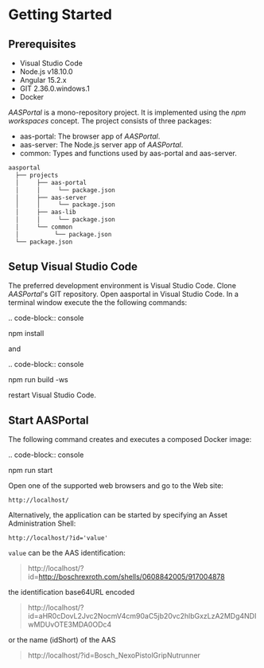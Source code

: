 # Getting Started
## Prerequisites
- Visual Studio Code
- Node.js v18.10.0
- Angular 15.2.x
- GIT 2.36.0.windows.1
- Docker

*AASPortal* is a mono-repository project. It is implemented using the *npm workspaces* concept. The project consists of three packages:
- aas-portal: The browser app of *AASPortal*.
- aas-server: The Node.js server app of *AASPortal*.
- common: Types and functions used by aas-portal and aas-server.

```txt
aasportal
  ├── projects
  │     ├── aas-portal
  │     │     └── package.json
  │     ├── aas-server
  │     │     └── package.json
  │     ├── aas-lib
  │     │     └── package.json
  │     └── common
  │          └── package.json
  └── package.json

```

Setup Visual Studio Code
------------------------
The preferred development environment is Visual Studio Code.
Clone *AASPortal*'s GIT repository. Open aasportal in Visual Studio Code. In a terminal window execute the the following commands:

.. code-block:: console
   
   npm install

and

.. code-block:: console

   npm run build -ws

restart Visual Studio Code.

Start AASPortal
---------------
The following command creates and executes a composed Docker image:

.. code-block:: console
   
   npm run start

Open one of the supported web browsers and go to the Web site:

    http://localhost/

Alternatively, the application can be started by specifying an Asset Administration Shell:

    http://localhost/?id='value'

`value` can be the AAS identification:

> http://localhost/?id=http://boschrexroth.com/shells/0608842005/917004878

the identification base64URL encoded

> http://localhost/?id=aHR0cDovL2Jvc2NocmV4cm90aC5jb20vc2hlbGxzLzA2MDg4NDIwMDUvOTE3MDA0ODc4

or the name (idShort) of the AAS

> http://localhost/?id=Bosch_NexoPistolGripNutrunner
